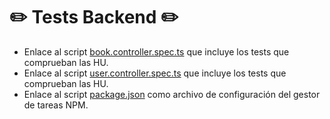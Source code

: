 # :pencil2: Tests Backend :pencil2:

- Enlace al script [book.controller.spec.ts]() que incluye los tests que comprueban las HU.
- Enlace al script [user.controller.spec.ts]() que incluye los tests que comprueban las HU.
- Enlace al script [package.json]() como archivo de configuración del gestor de tareas NPM.